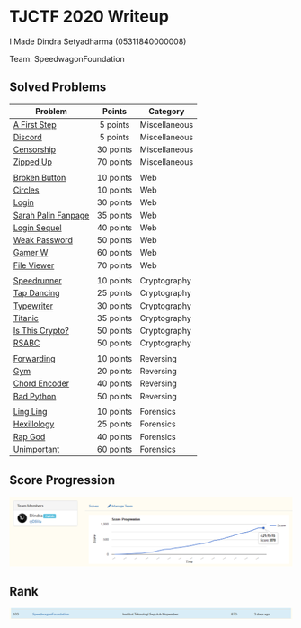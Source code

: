 # TJCTF 2020 Writeup

I Made Dindra Setyadharma (05311840000008) 

Team: SpeedwagonFoundation

## Solved Problems

Problem | Points | Category
--------|:------:|---------
[A First Step](./WriteUps/A_First_Step) | 5 points | Miscellaneous
[Discord](./WriteUps/Discord) | 5 points | Miscellaneous
[Censorship](./WriteUps/Censorship) | 30 points | Miscellaneous
[Zipped Up](./WriteUps/Zipped_Up) | 70 points | Miscellaneous
[]() | []() | []()
[Broken Button](./WriteUps/Broken_Button) | 10 points | Web
[Circles](./WriteUps/Circles) | 10 points | Web
[Login](./WriteUps/Login) | 30 points | Web
[Sarah Palin Fanpage](./WriteUps/Sarah_Palin_Fanpage) | 35 points | Web
[Login Sequel](./WriteUps/Login_Sequel) | 40 points | Web
[Weak Password](./WriteUps/Weak_Password) | 50 points | Web
[Gamer W](./WriteUps/Gamer_W) | 60 points | Web
[File Viewer](./WriteUps/File_Viewer) | 70 points | Web
[]() | []() | []()
[Speedrunner](./WriteUps/Speedrunner) | 10 points | Cryptography
[Tap Dancing](./WriteUps/Tap_Dancing) | 25 points | Cryptography
[Typewriter](./WriteUps/Typewriter) | 30 points | Cryptography
[Titanic](./WriteUps/Titanic) | 35 points | Cryptography
[Is This Crypto?](./WriteUps/Is_This_Crypto) | 50 points | Cryptography
[RSABC](./WriteUps/RSABC) | 50 points | Cryptography
[]() | []() | []()
[Forwarding](./WriteUps/Forwarding) | 10 points | Reversing
[Gym](./WriteUps/Gym) | 20 points | Reversing
[Chord Encoder](./WriteUps/Chord_Encoder) | 40 points | Reversing
[Bad Python](./WriteUps/Bad_Python) | 50 points | Reversing
[]() | []() | []()
[Ling Ling](./WriteUps/Ling_Ling) | 10 points | Forensics
[Hexillology](./WriteUps/Hexillology) | 25 points | Forensics
[Rap God](./WriteUps/Rap_God) | 40 points | Forensics
[Unimportant](./WriteUps/Unimportant) | 60 points | Forensics

## Score Progression

![score](./score.png)

## Rank

![rank](./rank.png)


